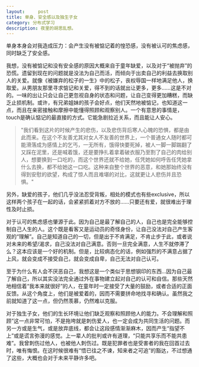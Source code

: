 ```yaml
---
layout:     post
title: 单身、安全感以及独生子女   
category: 分布式学习
description: 夜里的胡思乱想。
---
```

单身本身会对我造成压力：会产生没有被惦记着的惶恐感，没有被认可的焦虑感，同时缺乏了安全感。

我想，没有被惦记和没有安全感的原因大概来自于童年缺爱，以及对于“被抛弃”的恐慌。遗留到现在的问题就是没法为自己而活，而倾向于出卖自己的利益去换取别人的关爱。就像《被嫌弃的松子的一生》中的松子，丧权辱国一样地满足他人，换取爱。从男朋友那里寻求惦记和关爱，得不到的话就出让更多，更多……这是不对的。一味的出让只会让自己更忽视自身的状态和问题，让自己变得更加糟糕，而缺乏止损机制。或许，有兄弟姐妹的孩子会好点，他们天然地被惦记，也知道这一点，而且在亲密接触和摩擦中能懂得照顾和观察别人。一个有意思的事情是，touch是确认惦记的最直接的方式。它能急剧拉近关系，而且能让人安心。

> "我们看到这片的时候产生的悲伤，以及悲伤背后寒人心魄的恐惧，都是由此而来。在这个不友善尤其对女人不友善的世界上，一个普通女人随时都可能滑落成为感情上的乞丐，一无所有，饿得快要死掉，被人一脚一脚踹翻了又踩在泥里，还是喊着饿，还是要挣扎着拿着破衣服乃至割了自己的肉给别人，想要换到一口吃的，而这个世界还就不给她，任凭她如何呼告任凭她拿什么去换，都不给她这一口吃。这种来自整个世界的恶意，和她那始终没有得到安慰的欲望，构成了惊人而且难堪的对比，这就更让人悲伤并且恐惧。"

另外，缺爱的孩子，他们几乎没法忍受背叛，相处的模式也有些exclusive，所以这样两个孩子在一起的话，会紧紧抓着对方不放的……只要还有爱，就很难出于理性及时止损。

对于认可的焦虑感也肇源于此。因为自己是最了解自己的人，自己也是完全能够控制自己人生的人。这个既是看客又是运动员的奇怪身份，让自己没法对自己产生客观的“理解”。自己是知道自己的一切，但是出于不肯满足，不肯止步于此，或者说对未来的希望/渴求，自己没法对自己满意。否则一旦完全满意，人生不就停滞了么？这本应该是一个好的机制。但是，比较病态化的话，例如强烈的不满意占据了上风，就会变成不接受自己，就会变成自卑，自己无法对自己认可。

至于为什么有人会不厌恶自己，我想这是一个类似于思想钢印的东西…因为自己最了解自己，所以其实没法完全通过外在事物建立起对自己的认可和自信。那些天然地相信着“我本来就很好”的人，在童年时一定接受了大量的鼓励，或者合适的正面反馈。从这个角度上，他们是被爱着的，因而不需要拼命地找寻和确认。虽然我之前就知道了这一点，但仍然羡慕，仍然难以克服。

对于独生子女，他们的生长环境让他们缺乏观察和照顾他人的能力。不会理解和照顾”这一点非常可怕，不是拖垮就是刺伤爱人，也一定会成为共同生活的问题。而另一方或是生气，或是放弃底线，都会让这段感情渐渐麻木，因而产生“指望不上”或是谎言弥漫的感觉。上一辈人的批判或许有道理，“只能共享乐而不能共患难”。我曾刺伤过他人，也被他人刺伤过。既是犯罪者也是受害者的我在回首过去时，唯有悔恨。在这时候很难有“悟已往之不谏，知来者之可追”的豁达，不过想通了这些，大概也会对于未来平静许多吧。
